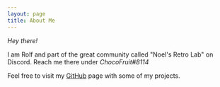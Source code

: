 ```yaml
---
layout: page
title: About Me
---
```

_Hey there!_

I am Rolf and part of the great community called "Noel's Retro Lab" on Discord. Reach me there under _ChocoFruit#8114_

Feel free to visit my [GitHub](https://github.com/chocofruit) page with some of my projects.
